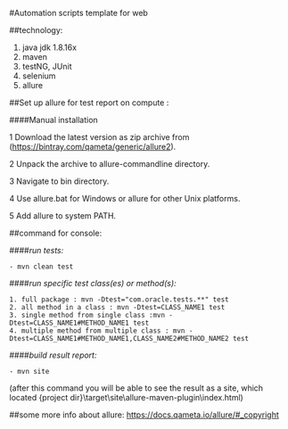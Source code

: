 #Automation scripts template for web

##technology:
1) java jdk 1.8.16x
2) maven
3) testNG, JUnit
4) selenium
5) allure

##Set up allure for test report on compute :

####Manual installation


1 Download the latest version as zip archive from (https://bintray.com/qameta/generic/allure2).

2 Unpack the archive to allure-commandline directory.

3 Navigate to bin directory.

4 Use allure.bat for Windows or allure for other Unix platforms.

5 Add allure to system PATH.




##command for console:
 
####_run tests:_

```
- mvn clean test
```

####_run specific test class(es) or method(s):_
```
1. full package : mvn -Dtest="com.oracle.tests.**" test
2. all method in a class : mvn -Dtest=CLASS_NAME1 test
3. single method from single class :mvn -Dtest=CLASS_NAME1#METHOD_NAME1 test
4. multiple method from multiple class : mvn -Dtest=CLASS_NAME1#METHOD_NAME1,CLASS_NAME2#METHOD_NAME2 test
```

####_build result report:_
```
- mvn site 
```  
(after this command you will be able to see the result as a site, which located {project dir}\target\site\allure-maven-plugin\index.html)
                     
##some more info about allure:
https://docs.qameta.io/allure/#_copyright                